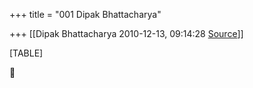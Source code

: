 +++
title = "001 Dipak Bhattacharya"

+++
[[Dipak Bhattacharya	2010-12-13, 09:14:28 [Source](https://groups.google.com/g/bvparishat/c/KynLtHRPA68)]]



[TABLE]



